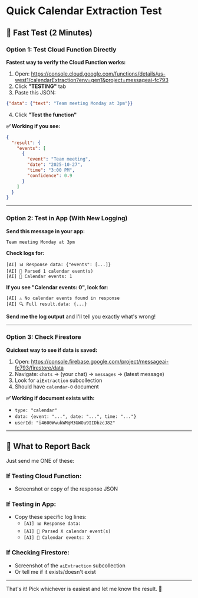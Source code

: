 # Quick Calendar Extraction Test

## 🚀 Fast Test (2 Minutes)

### Option 1: Test Cloud Function Directly

**Fastest way to verify the Cloud Function works:**

1. Open: https://console.cloud.google.com/functions/details/us-west1/calendarExtraction?env=gen1&project=messageai-fc793
2. Click **"TESTING"** tab
3. Paste this JSON:
```json
{"data": {"text": "Team meeting Monday at 3pm"}}
```
4. Click **"Test the function"**

**✅ Working if you see:**
```json
{
  "result": {
    "events": [
      {
        "event": "Team meeting",
        "date": "2025-10-27",
        "time": "3:00 PM",
        "confidence": 0.9
      }
    ]
  }
}
```

---

### Option 2: Test in App (With New Logging)

**Send this message in your app:**
```
Team meeting Monday at 3pm
```

**Check logs for:**
```
[AI] 📊 Response data: {"events": [...]}
[AI] 🎯 Parsed 1 calendar event(s)
[AI] 📅 Calendar events: 1
```

**If you see "Calendar events: 0", look for:**
```
[AI] ⚠️ No calendar events found in response
[AI] 🔍 Full result.data: {...}
```

**Send me the log output** and I'll tell you exactly what's wrong!

---

### Option 3: Check Firestore

**Quickest way to see if data is saved:**

1. Open: https://console.firebase.google.com/project/messageai-fc793/firestore/data
2. Navigate: `chats` → (your chat) → `messages` → (latest message)
3. Look for `aiExtraction` subcollection
4. Should have `calendar-0` document

**✅ Working if document exists with:**
- `type: "calendar"`
- `data: {event: "...", date: "...", time: "..."}`
- `userId: "i4600WwukWMqM3GWOu9IIDbzcJ82"`

---

## 🎯 What to Report Back

Just send me ONE of these:

### If Testing Cloud Function:
- Screenshot or copy of the response JSON

### If Testing in App:
- Copy these specific log lines:
  - `[AI] 📊 Response data:`
  - `[AI] 🎯 Parsed X calendar event(s)`
  - `[AI] 📅 Calendar events: X`

### If Checking Firestore:
- Screenshot of the `aiExtraction` subcollection
- Or tell me if it exists/doesn't exist

---

That's it! Pick whichever is easiest and let me know the result. 🚀
